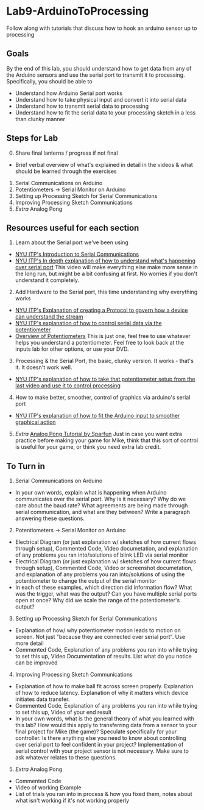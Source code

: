 # Lab9-ArduinoToProcessing
Follow along with tutorials that discuss how to hook an arduino sensor up to processing

## Goals
By the end of this lab, you should understand how to get data from any of the Arduino sensors and use the serial port to transmit it to processing. Specifically, you should be able to 
- Understand how Arduino Serial port works
- Understand how to take physical input and convert it into serial data
- Understand how to transmit serial data to processing
- Understand how to fit the serial data to your processing sketch in a less than clunky manner

## Steps for Lab
0. Share final lanterns / progress if not final
  - Brief verbal overview of what's explained in detail in the videos & what should be learned through the exercises
1. Serial Communications on Arduino 
2. Potentiometers -> Serial Monitor on Arduino
3. Setting up Processing Sketch for  Serial Communications
4. Improving Processing Sketch Communications
5. *Extra* Analog Pong

## Resources useful for each section
1. Learn about the Serial port we've been using
- [NYU ITP's Introduction to Serial Communications](https://vimeo.com/channels/1494527/97518082)
- [NYU ITP's In depth explanation of how to understand what's happening over serial port](https://vimeo.com/channels/1494527/97519477) This video will make everything else make more sense in the long run, but might be a bit confusing at first. No worries if you don't understand it completely. 
2. Add Hardware to the Serial port, this time understanding why everything works
- [NYU ITP's Explanation of creating a Protocol to govern  how a device can understand the stream](https://vimeo.com/channels/1494527/97520383)
- [NYU ITP's explanation of how to control serial data via the potentiometer](https://vimeo.com/channels/1494527/97522438)
- [Overview of Potentiometers](https://www.build-electronic-circuits.com/potentiometer/) This is just one, feel free to use whatever helps you understand a potentiometer. Feel free to look back at the inputs lab for other options, or use your DVD. 
3. Processing & the Serial Port, the basic, clunky version. It works - that's it. It doesn't work well. 
- [NYU ITP's explanation of how to take that potentiometer setup from the last video and use it to control processing](https://vimeo.com/channels/1494527/97523914)
4. How to make better, smoother, control of graphics via arduino's serial port
- [NYU ITP's explanation of how to fit the Arduino input to smoother graphical action](https://vimeo.com/channels/1494527/97524853)

5. *Extra* [Analog Pong Tutorial by Sparfun](https://cdn.sparkfun.com/assets/resources/6/2/Analog_Pong_with_Processing.pdf) Just in case you want extra practice before making your game for Mike, think that this sort of control is useful for your game, or think you need extra lab credit. 

## To Turn in
1. Serial Communications on Arduino 
- In your own words, explain what is happening when Arduino communicates over the serial port. Why is it necessary? Why do we care about the baud rate? What agreements are being made through serial communication, and what are they between? Write a paragraph answering these questions.
2. Potentiometers -> Serial Monitor on Arduino
  - Electrical Diagram (or just explanation w/ sketches of how current flows through setup), Commented Code, Video documetation, and explanation of any problems you ran into/solutions of blink LED via serial monitor
  -  Electrical Diagram (or just explanation w/ sketches of how current flows through setup), Commented Code, Video or screenshot documetation, and explanation of any problems you ran into/solutions of using the potentiometer to change the output of the serial monitor
  - In each of these examples, which direction did information flow? What was the trigger, what was the output? Can you have multiple serial ports open at once? Why did we scale the range of the potentiometer's output?
3. Setting up Processing Sketch for  Serial Communications
- Explanation of how/ why potentiometer motion leads to motion on screen. Not just "because they are connected over serial port". Use more detail
- Commented Code, Explanation of any problems you ran into while trying to set this up, Video Documentation of results. List what do you notice can be improved
4. Improving Processing Sketch Communications
- Explanation of how to make ball fit across screen properly. Explanation of how to reduce latency. Explanation of why it matters which device initiates data transfer. 
- Commented Code, Explanation of any problems you ran into while trying to set this up, Video of your end result
- In your own words, what is the general theory of what you learned with this lab? How would this apply to transferring data from a sensor to your final project for Mike (the game)? Speculate specifically for your controller. Is there anything else you need to know about controlling over serial port to feel confident in your project? Implementation of serial control with your project sensor is not necessary. Make sure to ask whatever relates to these questions. 
5. *Extra* Analog Pong
- Commented Code
- Video of working Example
- List of trials you ran into in process & how you fixed them, notes about what isn't working if it's not working properly 


